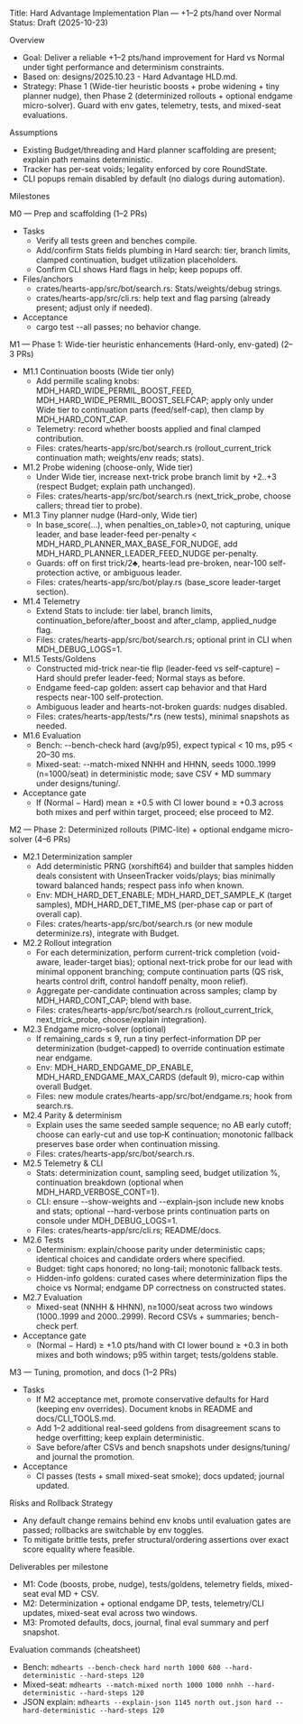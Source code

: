Title: Hard Advantage Implementation Plan — +1–2 pts/hand over Normal
Status: Draft (2025-10-23)

Overview
- Goal: Deliver a reliable +1–2 pts/hand improvement for Hard vs Normal under tight performance and determinism constraints.
- Based on: designs/2025.10.23 - Hard Advantage HLD.md.
- Strategy: Phase 1 (Wide-tier heuristic boosts + probe widening + tiny planner nudge), then Phase 2 (determinized rollouts + optional endgame micro-solver). Guard with env gates, telemetry, tests, and mixed-seat evaluations.

Assumptions
- Existing Budget/threading and Hard planner scaffolding are present; explain path remains deterministic.
- Tracker has per-seat voids; legality enforced by core RoundState.
- CLI popups remain disabled by default (no dialogs during automation).

Milestones

M0 — Prep and scaffolding (1–2 PRs)
- Tasks
  - Verify all tests green and benches compile.
  - Add/confirm Stats fields plumbing in Hard search: tier, branch limits, clamped continuation, budget utilization placeholders.
  - Confirm CLI shows Hard flags in help; keep popups off.
- Files/anchors
  - crates/hearts-app/src/bot/search.rs: Stats/weights/debug strings.
  - crates/hearts-app/src/cli.rs: help text and flag parsing (already present; adjust only if needed).
- Acceptance
  - cargo test --all passes; no behavior change.

M1 — Phase 1: Wide-tier heuristic enhancements (Hard-only, env-gated) (2–3 PRs)
- M1.1 Continuation boosts (Wide tier only)
  - Add permille scaling knobs: MDH_HARD_WIDE_PERMIL_BOOST_FEED, MDH_HARD_WIDE_PERMIL_BOOST_SELFCAP; apply only under Wide tier to continuation parts (feed/self-cap), then clamp by MDH_HARD_CONT_CAP.
  - Telemetry: record whether boosts applied and final clamped contribution.
  - Files: crates/hearts-app/src/bot/search.rs (rollout_current_trick continuation math; weights/env reads; stats).
- M1.2 Probe widening (choose-only, Wide tier)
  - Under Wide tier, increase next-trick probe branch limit by +2..+3 (respect Budget; explain path unchanged).
  - Files: crates/hearts-app/src/bot/search.rs (next_trick_probe, choose callers; thread tier to probe).
- M1.3 Tiny planner nudge (Hard-only, Wide tier)
  - In base_score(...), when penalties_on_table>0, not capturing, unique leader, and base leader-feed per-penalty < MDH_HARD_PLANNER_MAX_BASE_FOR_NUDGE, add MDH_HARD_PLANNER_LEADER_FEED_NUDGE per-penalty.
  - Guards: off on first trick/2♣, hearts-lead pre-broken, near-100 self-protection active, or ambiguous leader.
  - Files: crates/hearts-app/src/bot/play.rs (base_score leader-target section).
- M1.4 Telemetry
  - Extend Stats to include: tier label, branch limits, continuation_before/after_boost and after_clamp, applied_nudge flag.
  - Files: crates/hearts-app/src/bot/search.rs; optional print in CLI when MDH_DEBUG_LOGS=1.
- M1.5 Tests/Goldens
  - Constructed mid-trick near-tie flip (leader-feed vs self-capture) – Hard should prefer leader-feed; Normal stays as before.
  - Endgame feed-cap golden: assert cap behavior and that Hard respects near-100 self-protection.
  - Ambiguous leader and hearts-not-broken guards: nudges disabled.
  - Files: crates/hearts-app/tests/*.rs (new tests), minimal snapshots as needed.
- M1.6 Evaluation
  - Bench: --bench-check hard (avg/p95), expect typical < 10 ms, p95 < 20–30 ms.
  - Mixed-seat: --match-mixed NNHH and HHNN, seeds 1000..1999 (n=1000/seat) in deterministic mode; save CSV + MD summary under designs/tuning/.
- Acceptance gate
  - If (Normal − Hard) mean ≥ +0.5 with CI lower bound ≥ +0.3 across both mixes and perf within target, proceed; else proceed to M2.

M2 — Phase 2: Determinized rollouts (PIMC-lite) + optional endgame micro-solver (4–6 PRs)
- M2.1 Determinization sampler
  - Add deterministic PRNG (xorshift64) and builder that samples hidden deals consistent with UnseenTracker voids/plays; bias minimally toward balanced hands; respect pass info when known.
  - Env: MDH_HARD_DET_ENABLE; MDH_HARD_DET_SAMPLE_K (target samples), MDH_HARD_DET_TIME_MS (per-phase cap or part of overall cap).
  - Files: crates/hearts-app/src/bot/search.rs (or new module determinize.rs), integrate with Budget.
- M2.2 Rollout integration
  - For each determinization, perform current-trick completion (void-aware, leader-target bias); optional next-trick probe for our lead with minimal opponent branching; compute continuation parts (QS risk, hearts control drift, control handoff penalty, moon relief).
  - Aggregate per-candidate continuation across samples; clamp by MDH_HARD_CONT_CAP; blend with base.
  - Files: crates/hearts-app/src/bot/search.rs (rollout_current_trick, next_trick_probe, choose/explain integration).
- M2.3 Endgame micro-solver (optional)
  - If remaining_cards ≤ 9, run a tiny perfect-information DP per determinization (budget-capped) to override continuation estimate near endgame.
  - Env: MDH_HARD_ENDGAME_DP_ENABLE, MDH_HARD_ENDGAME_MAX_CARDS (default 9), micro-cap within overall Budget.
  - Files: new module crates/hearts-app/src/bot/endgame.rs; hook from search.rs.
- M2.4 Parity & determinism
  - Explain uses the same seeded sample sequence; no AB early cutoff; choose can early-cut and use top‑K continuation; monotonic fallback preserves base order when continuation missing.
  - Files: crates/hearts-app/src/bot/search.rs.
- M2.5 Telemetry & CLI
  - Stats: determinization count, sampling seed, budget utilization %, continuation breakdown (optional when MDH_HARD_VERBOSE_CONT=1).
  - CLI: ensure --show-weights and --explain-json include new knobs and stats; optional --hard-verbose prints continuation parts on console under MDH_DEBUG_LOGS=1.
  - Files: crates/hearts-app/src/cli.rs; README/docs.
- M2.6 Tests
  - Determinism: explain/choose parity under deterministic caps; identical choices and candidate orders where specified.
  - Budget: tight caps honored; no long-tail; monotonic fallback tests.
  - Hidden-info goldens: curated cases where determinization flips the choice vs Normal; endgame DP correctness on constructed states.
- M2.7 Evaluation
  - Mixed-seat (NNHH & HHNN), n≥1000/seat across two windows (1000..1999 and 2000..2999). Record CSVs + summaries; bench-check perf.
- Acceptance gate
  - (Normal − Hard) ≥ +1.0 pts/hand with CI lower bound ≥ +0.3 in both mixes and both windows; p95 within target; tests/goldens stable.

M3 — Tuning, promotion, and docs (1–2 PRs)
- Tasks
  - If M2 acceptance met, promote conservative defaults for Hard (keeping env overrides). Document knobs in README and docs/CLI_TOOLS.md.
  - Add 1–2 additional real-seed goldens from disagreement scans to hedge overfitting; keep explain deterministic.
  - Save before/after CSVs and bench snapshots under designs/tuning/ and journal the promotion.
- Acceptance
  - CI passes (tests + small mixed-seat smoke); docs updated; journal updated.

Risks and Rollback Strategy
- Any default change remains behind env knobs until evaluation gates are passed; rollbacks are switchable by env toggles.
- To mitigate brittle tests, prefer structural/ordering assertions over exact score equality where feasible.

Deliverables per milestone
- M1: Code (boosts, probe, nudge), tests/goldens, telemetry fields, mixed-seat eval MD + CSV.
- M2: Determinization + optional endgame DP, tests, telemetry/CLI updates, mixed-seat eval across two windows.
- M3: Promoted defaults, docs, journal, final eval summary and perf snapshot.

Evaluation commands (cheatsheet)
- Bench: `mdhearts --bench-check hard north 1000 600 --hard-deterministic --hard-steps 120`
- Mixed-seat: `mdhearts --match-mixed north 1000 1000 nnhh --hard-deterministic --hard-steps 120`
- JSON explain: `mdhearts --explain-json 1145 north out.json hard --hard-deterministic --hard-steps 120`

